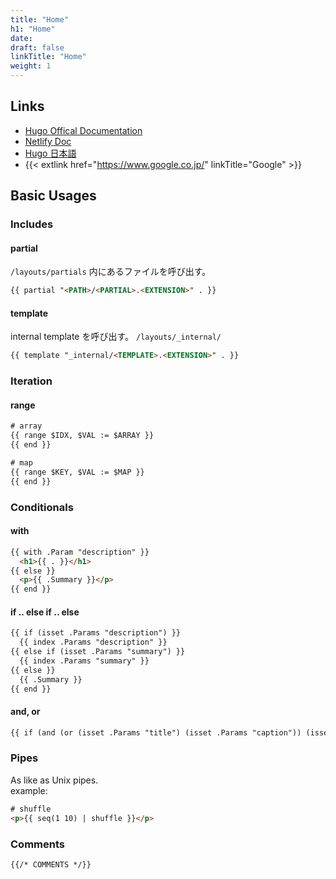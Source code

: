 ```yaml
---
title: "Home"
h1: "Home"
date: 
draft: false
linkTitle: "Home"
weight: 1
---
```


## Links
- [Hugo Offical Documentation][HugoOfficalDoc]
- [Netlify Doc][netlify]
- [Hugo 日本語][HugoJaDoc]
- {{< extlink href="https://www.google.co.jp/" linkTitle="Google" >}}

[netlify]: https://learn.netlify.com/en/basics/
[HugoOfficalDoc]: https://gohugo.io/documentation/
[HugoJADoc]: https://note.yuuniworks.com/study/hugo.html


## Basic Usages

### Includes
#### partial
`/layouts/partials` 内にあるファイルを呼び出す。
```html
{{ partial "<PATH>/<PARTIAL>.<EXTENSION>" . }}
```

#### template
internal template を呼び出す。
`/layouts/_internal/`
```html
{{ template "_internal/<TEMPLATE>.<EXTENSION>" . }}
```

### Iteration
#### range
```html
# array
{{ range $IDX, $VAL := $ARRAY }}
{{ end }}

# map
{{ range $KEY, $VAL := $MAP }}
{{ end }}
```

### Conditionals
#### with
```html
{{ with .Param "description" }}
  <h1>{{ . }}</h1>
{{ else }}
  <p>{{ .Summary }}</p>
{{ end }}
```

#### if .. else if .. else
```html
{{ if (isset .Params "description") }}
  {{ index .Params "description" }}
{{ else if (isset .Params "summary") }}
  {{ index .Params "summary" }}
{{ else }}
  {{ .Summary }}
{{ end }}
```

#### and, or
```html
{{ if (and (or (isset .Params "title") (isset .Params "caption")) (isset .Params "attr")) }}
```

### Pipes
As like as Unix pipes.  
example:
```html
# shuffle
<p>{{ seq(1 10) | shuffle }}</p>
```

### Comments
```html
{{/* COMMENTS */}}
```
